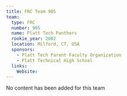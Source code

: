 ```yaml
---
title: FRC Team 905
team:
  type: FRC
  number: 905
  name: Platt Tech Panthers
  rookie_year: 2002
  location: Milford, CT, USA
  sponsors:
    - Platt Tech Parent Faculty Organization
    - Platt Technical High School
  links:
    Website: 
---
```

No content has been added for this team